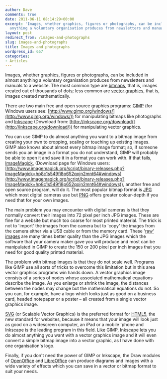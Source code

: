 ```yaml
---
author: Dave
comments: true
date: 2011-06-11 08:14:29+00:00
excerpt: 'Images, whether graphics, figures or photographs, can be included in almost
  anything a voluntary organisation produces from newsletters and manuals to a website. '
layout: post
redirect_from: /images-and-photographs
slug: images-and-photographs
title: Images and photographs
wordpress_id: 657
categories:
- Articles
---
```


Images, whether graphics, figures or photographs, can be included in almost anything a voluntary organisation produces from newsletters and manuals to a website. The most common type are [bitmaps](http://en.wikipedia.org/wiki/Bitmaps), that is, images created out of thousands of dots; less common are [vector graphics](http://en.wikipedia.org/wiki/Vector_graphics), that is, images created mathematically.

There are two main free and open source graphics programs: [GIMP](http://www.gimp.org/) (for Windows users see: [http://www.gimp.org/windows/](http://www.gimp.org/windows/)) for manipulating bitmaps like photographs and [Inkscape](http://inkscape.org/) (Download from: [http://inkscape.org/download/](http://inkscape.org/download/)) for manipulating vector graphics.

You can use GIMP to do almost anything you want to a bitmap image from creating your own to cropping, scaling or touching up existing images. GIMP also knows about almost every bitmap image format; so, if someone sends you an image in a format you do not understand, GIMP will probably be able to open it and save it in a format you can work with. If that fails, [ImageMagick](http://www.imagemagick.org/script/index.php), (Download page for Windows users: [http://www.imagemagick.org/script/binary-releases.php?ImageMagick=hp8c1s549fi8p652qojn2mnt64#windows](http://www.imagemagick.org/script/binary-releases.php?ImageMagick=hp8c1s549fi8p652qojn2mnt64#windows)), another free and open source program, will do it. The most popular bitmap format is [JPG](http://en.wikipedia.org/wiki/JPG) which most digital cameras use but [PNG](http://en.wikipedia.org/wiki/PNG) offers greater colour-depth if you need that for your own images.

The main problem you may encounter with digital cameras is that they normally convert their images into 72 pixel per inch JPG images. These are fine for a website but much too coarse for most printed material. The trick is not to 'import' the images from the camera but to 'copy' the images from the camera either via a USB cable or from the memory card. These '[raw' images](http://en.wikipedia.org/wiki/Raw_image_format) are many times better quality than the JPG images which the software that your camera maker gave you will produce and most can be manipulated in GIMP to create the 150 or 200 pixel per inch images that you need for good quality printed material.

The problem with bitmap images is that they do not scale well. Programs like GIMP use all sorts of tricks to overcome this limitation but in this area vector graphics programs win hands down. A vector graphics image consists of a series of nodes whose associated mathematical equations describe the image. As you enlarge or shrink the image, the distances between the nodes may change but the mathematical equations do not. So you can, for example, have a logo which looks just as good on a business card, headed notepaper or a poster – all created from a single vector graphics image.

[SVG](http://en.wikipedia.org/wiki/SVG) (or Scalable Vector Graphics) is the preferred format for [HTML5](http://en.wikipedia.org/wiki/HTML5), the new standard for websites, because it means that your image will look just as good on a widescreen computer, an iPad or a mobile 'phone and Inkscape is the leading program in this field. Like GIMP, Inkscape lets you do almost anything you want with a vector graphics image and it will even convert a simple bitmap image into a vector graphic, as I have done with one organisation's logo.

Finally, if you don't need the power of GIMP or Inkscape, the Draw modules of [OpenOffice](http://www.openoffice.org/) and [LibreOffice](http://www.libreoffice.org/) can produce diagrams and images with a wide variety of effects which you can save in a vector or bitmap format to suit your needs.

